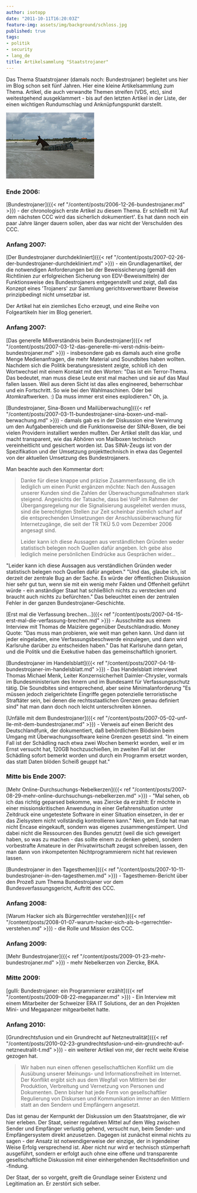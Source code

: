 ```yaml
---
author: isotopp
date: "2011-10-11T16:20:03Z"
feature-img: assets/img/background/schloss.jpg
published: true
tags:
- politik
- security
- lang_de
title: Artikelsammlung "Staatstrojaner"
---
```


Das Thema Staatstrojaner (damals noch: Bundestrojaner) begleitet uns hier im
Blog schon seit fünf Jahren. Hier eine kleine Artikelsammlung zum Thema.
Artikel, die auch verwandte Themen streifen (VDS, etc), sind weitestgehend
ausgeklammert - bis auf den letzten Artikel in der Liste, der einen
wichtigen Rundumschlag und Anknüpfungspunkt darstellt.

![](/uploads/bundestrojaner.jpg)

### Ende 2006:

[Bundestrojaner]({{< ref "/content/posts/2006-12-26-bundestrojaner.md" >}}) - der
chronologisch erste Artikel zu diesem Thema. Er schließt mit 'Auf dem
nächsten CCC wird das sicherlich dokumentiert'. Es hat dann noch ein paar
Jahre länger dauern sollen, aber das war nicht der Verschulden des CCC.

### Anfang 2007:

[Der Bundestrojaner durchdekliniert]({{< ref "/content/posts/2007-02-26-der-bundestrojaner-durchdekliniert.md" >}}) - 
ein Grundlagenartikel, der die notwendigen Anforderungen bei der
Beweissicherung (gemäß den Richtlinien zur erfolgreichen Sicherung von
EDV-Beweismitteln) der Funktionsweise des Bundestrojaners entgegenstellt und
zeigt, daß das Konzept eines 'Trojaners' zur Sammlung gerichtsverwertbarer
Beweise prinzipbedingt nicht umsetzbar ist.

Der Artikel hat ein ziemliches Echo erzeugt, und eine Reihe von
Folgeartikeln hier im Blog generiert.

### Anfang 2007:

[Das generelle Mißverständnis beim Bundestrojaner]({{< ref "/content/posts/2007-03-12-das-generelle-mi-verst-ndnis-beim-bundestrojaner.md" >}}) -
insbesondere gab es damals auch eine große Menge Medienanfragen, die mehr
Material und Soundbites haben wollten. Nachdem sich die Politik
beratungsresistent zeigte, schloß ich den Wortwechsel mit einem Kontakt mit
den Worten: "Das ist ein Terror-Thema. Das bedeutet, man muss diese Leute
erst mal machen und sie auf das Maul fallen lassen. Weil aus deren Sicht ist
das alles engineered, beherrschbar und ein Fortschritt. So wie bei den
Wahlmaschinen. Oder bei Atomkraftwerken. :) Da muss immer erst eines
explodieren." Oh, ja.

[Bundestrojaner, Sina-Boxen und Mailüberwachung]({{< ref "/content/posts/2007-03-11-bundestrojaner-sina-boxen-und-mail-berwachung.md" >}}) - 
damals gab es in der Diskussion eine Verwirrung um den Aufgabenbereich und
die Funktionsweise der SINA-Boxen, die bei vielen Providern installiert
werden mußten. Der Artikel stellt das klar, und macht transparent, wie das
Abhören von Mailboxen technisch vereinheitlicht und gesichert worden ist.
Das SINA-Zeugs ist von der Spezifikation und der Umsetzung projekttechnisch
in etwa das Gegenteil von der aktuellen Umsetzung des Bundestrojaners.

Man beachte auch den Kommentar dort: 

> Danke für diese knappe und präzise Zusammenfassung, die ich lediglich um
> einen Punkt ergänzen möchte: Nach den Aussagen unserer Kunden sind die
> Zahlen der Überwachungsmaßnahmen stark steigend. Angesichts der Tatsache,
> dass bei VoIP im Rahmen der Übergangsregelung nur die Signalisierung
> ausgeleitet werden muss, sind die berechtigten Stellen zur Zeit scheinbar
> ziemlich scharf auf die entsprechenden Umsetzungen der
> Anschlussüberwachung für Internetzugänge, die seit der TR TKÜ 5.0 vom
> Dezember 2006 angesagt sind.
> 
> Leider kann ich diese Aussagen aus verständlichen Gründen weder
> statistisch belegen noch Quellen dafür angeben. Ich gebe also lediglich
> meine persönlichen Eindrücke aus Gesprächen wider...

"Leider kann ich diese Aussagen aus verständlichen Gründen weder statistisch
belegen noch Quellen dafür angeben." "Und das, glaube ich, ist derzeit der
zentrale Bug an der Sache. Es würde der öffentlichen Diskussion hier sehr
gut tun, wenn sie mit ein wenig mehr Fakten und Offenheit geführt würde -
ein anständiger Staat hat schließlich nichts zu verstecken und braucht auch
nichts zu befürchten." Das beleuchtet einen der zentralen Fehler in der
ganzen Bundestrojaner-Geschichte.

[Erst mal die Verfassung brechen...]({{< ref "/content/posts/2007-04-15-erst-mal-die-verfassung-brechen.md" >}}) - 
Ausschnitte aus einem Interview mit Thomas de Maizière gegenüber
Deutschlandradio. Money Quote: "Das muss man probieren, wie weit man gehen
kann. Und dann ist jeder eingeladen, eine Verfassungsbeschwerde einzulegen,
und dann wird Karlsruhe darüber zu entscheiden haben." Das hat Karlsruhe
dann getan, und die Politik und die Exekutive haben das gemeinschaftlich
ignoriert.

[Bundestrojaner im Handelsblatt]({{< ref "/content/posts/2007-04-18-bundestrojaner-im-handelsblatt.md" >}}) - 
Das Handelsblatt interviewt Thomas Michael Menk, Leiter Konzernsicherheit
Daimler-Chrysler, vormals im Bundesministerium des Innern und im Bundesamt
für Verfassungsschutz tätig. Die Soundbites sind entsprechend, aber seine
Minimalanforderung "Es müssen jedoch zielgerichtete Eingriffe gegen
potenzielle terroristische Straftäter sein, bei denen die rechtsstaatlichen
Grenzen genau definiert sind" hat man dann doch noch leicht unterschreiten
können.

[Unfälle mit dem Bundestrojaner]({{< ref "/content/posts/2007-05-02-unf-lle-mit-dem-bundestrojaner.md" >}}) - 
Verweis auf einen Bericht des Deutschlandfunk, der dokumentiert, daß
behördlichem Blödsinn beim Umgang mit Überwachungssoftware keine Grenzen
gesetzt sind. "In einem Fall ist der Schädling nach etwa zwei Wochen bemerkt
worden, weil er im Ernst versucht hat, 120GB hochzuschießen, im zweiten Fall
ist der Schädling sofort bemerkt worden und durch ein Programm ersetzt
worden, das statt Daten blöden Scheiß geuppt hat."

### Mitte bis Ende 2007:

[Mehr Online-Durchsuchungs-Nebelkerzen]({{< ref "/content/posts/2007-08-29-mehr-online-durchsuchungs-nebelkerzen.md" >}}) - 
"Mal sehen, ob ich das richtig geparsed bekomme, was Ziercke da erzählt: Er
möchte in einer missionskritischen Anwendung in einer Gefahrensituation
unter Zeitdruck eine ungetestete Software in einer Situation einsetzen, in
der er das Zielsystem nicht vollständig kontrollieren kann." Nein, am Ende
hat man nicht Encase eingekauft, sondern was eigenes zusammengestümpert. Und
dabei nicht die Ressourcen des Bundes genutzt (weil die sich geweigert
haben, so was zu machen - das sollte einem zu denken geben), sondern
vorbestrafte Amateure in der Privatwirtschaft zeugst schreiben lassen, den
man dann von inkompetenten Nichtprogrammierern nicht hat reviewen lassen.

[Bundestrojaner in den Tagesthemen]({{< ref "/content/posts/2007-10-11-bundestrojaner-in-den-tagesthemen.md" >}}) - 
Tagesthemen-Bericht über den Prozeß zum Thema Bundestrojaner vor dem
Bundesverfassungsgericht, Auftritt des CCC.

### Anfang 2008:

[Warum Hacker sich als Bürgerrechtler verstehen]({{< ref "/content/posts/2008-01-07-warum-hacker-sich-als-b-rgerrechtler-verstehen.md" >}}) - 
die Rolle und Mission des CCC.

### Anfang 2009:

[Mehr Bundestrojaner]({{< ref "/content/posts/2009-01-23-mehr-bundestrojaner.md" >}}) - 
mehr Nebelkerzen von Ziercke, BKA.

### Mitte 2009:

[gulli: Bundestrojaner: ein Programmierer erzählt]({{< ref "/content/posts/2009-08-22-megapanzer.md" >}}) - 
Ein Interview mit einem Mitarbeiter der Schweizer ERA IT Solutions, der an
den Projekten Mini- und Megapanzer mitgearbeitet hatte.

### Anfang 2010:

[Grundrechtsfusion und ein Grundrecht auf Netzneutralität]({{< ref "/content/posts/2010-02-23-grundrechtsfusion-und-ein-grundrecht-auf-netzneutralit-t.md" >}}) - ein weiterer Artikel von mir, der recht weite Kreise gezogen hat. 

> Wir haben nun einen offenen gesellschaftlichen Konflikt um die Ausübung
> unserer Meinungs- und Informationsfreiheit im Internet. Der Konflikt
> ergibt sich aus dem Wegfall von Mittlern bei der Produktion, Verbreitung
> und Vernetzung von Personen und Dokumenten. Denn bisher hat jede Form von
> gesellschaftlier Regulierung von Diskursen und Kommunikation immer an den
> Mittlern statt an den Sendern und Empfängern angesetzt.

Das ist genau der Kernpunkt der Diskussion um den Staatstrojaner, die wir
hier erleben. Der Staat, seiner regulativen Mittel auf dem Weg zwischen
Sender und Empfänger verlustig gehend, versucht nun, beim Sender- und
Empfängersystem direkt anzusetzen. Dagegen ist zunächst einmal nichts zu
sagen - der Ansatz ist notwendigerweise der einzige, der in irgendeiner
Weise Erfolg versprechend ist. Aber nicht nur wird er technisch stümperhaft
ausgeführt, sondern er erfolgt auch ohne eine offene und transparente
gesellschaftliche Diskussion mit einer einhergehenden Rechtsdefinition und
-findung.

Der Staat, der so vorgeht, greift die Grundlage seiner Existenz und
Legitimation an. Er zerstört sich selber.

